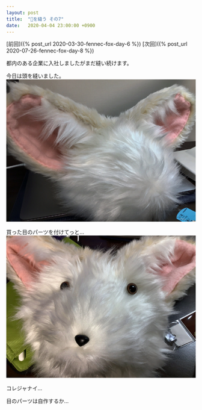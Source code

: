 ```yaml
---
layout: post
title:  "🦊を縫う その7"
date:   2020-04-04 23:00:00 +0900
---
```


[前回]({% post_url 2020-03-30-fennec-fox-day-6 %})
[次回]({% post_url 2020-07-26-fennec-fox-day-8 %})

都内のある企業に入社しましたがまだ縫い続けます。

今日は頭を縫いました。
![頭](/assets/img/fennec-fox/19-head.png)

買った目のパーツを付けてっと...
![これじゃない](/assets/img/fennec-fox/20-korejanai.png)

コレジャナイ...

目のパーツは自作するか...
